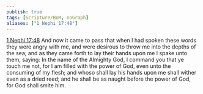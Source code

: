 ```yaml
---
publish: true
tags: [Scripture/BoM, noGraph]
aliases: ["1 Nephi 17:48"]
---
```

[1 Nephi 17:48](https://churchofjesuschrist.org/study/scriptures/bofm/1-ne/17?lang=eng&id=p48#p48) And now it came to pass that when I had spoken these words they were angry with me, and were desirous to throw me into the depths of the sea; and as they came forth to lay their hands upon me I spake unto them, saying: In the name of the Almighty God, I command you that ye touch me not, for I am filled with the power of God, even unto the consuming of my flesh; and whoso shall lay his hands upon me shall wither even as a dried reed; and he shall be as naught before the power of God, for God shall smite him.
